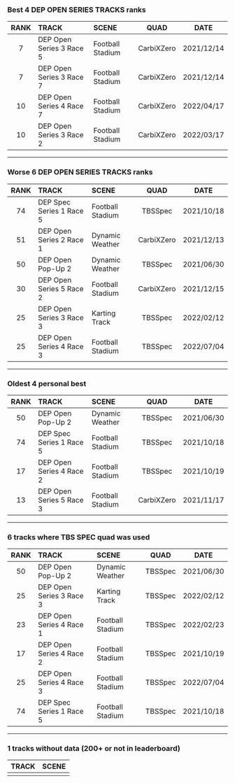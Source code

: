 ### Best 4 DEP OPEN SERIES TRACKS ranks
|RANK|TRACK|SCENE|QUAD|DATE|
|:---:|:---|:---|:---:|:---:|
|7|DEP Open Series 3 Race 5|Football Stadium|CarbiXZero|2021/12/14|
|7|DEP Open Series 3 Race 7|Football Stadium|CarbiXZero|2021/12/14|
|10|DEP Open Series 4 Race 7|Football Stadium|CarbiXZero|2022/04/17|
|10|DEP Open Series 3 Race 2|Football Stadium|CarbiXZero|2022/03/17|
---
### Worse 6 DEP OPEN SERIES TRACKS ranks
|RANK|TRACK|SCENE|QUAD|DATE|
|:---:|:---|:---|:---:|:---:|
|74|DEP Spec Series 1 Race 5|Football Stadium|TBSSpec|2021/10/18|
|51|DEP Open Series 2 Race 1|Dynamic Weather|CarbiXZero|2021/12/13|
|50|DEP Open Pop-Up 2|Dynamic Weather|TBSSpec|2021/06/30|
|30|DEP Open Series 5 Race 2|Football Stadium|CarbiXZero|2021/12/15|
|25|DEP Open Series 3 Race 3|Karting Track|TBSSpec|2022/02/12|
|25|DEP Open Series 4 Race 3|Football Stadium|TBSSpec|2022/07/04|
---
### Oldest 4 personal best
|RANK|TRACK|SCENE|QUAD|DATE|
|:---:|:---|:---|:---:|:---:|
|50|DEP Open Pop-Up 2|Dynamic Weather|TBSSpec|2021/06/30|
|74|DEP Spec Series 1 Race 5|Football Stadium|TBSSpec|2021/10/18|
|17|DEP Open Series 4 Race 2|Football Stadium|TBSSpec|2021/10/19|
|13|DEP Open Series 5 Race 3|Football Stadium|CarbiXZero|2021/11/17|
---
### 6 tracks where TBS SPEC quad was used
|RANK|TRACK|SCENE|QUAD|DATE|
|:---:|:---|:---|:---:|:---:|
|50|DEP Open Pop-Up 2|Dynamic Weather|TBSSpec|2021/06/30|
|25|DEP Open Series 3 Race 3|Karting Track|TBSSpec|2022/02/12|
|23|DEP Open Series 4 Race 1|Football Stadium|TBSSpec|2022/02/23|
|17|DEP Open Series 4 Race 2|Football Stadium|TBSSpec|2021/10/19|
|25|DEP Open Series 4 Race 3|Football Stadium|TBSSpec|2022/07/04|
|74|DEP Spec Series 1 Race 5|Football Stadium|TBSSpec|2021/10/18|
---
### 1 tracks without data (200+ or not in leaderboard)
|TRACK|SCENE|
|:---|:---|
|||
